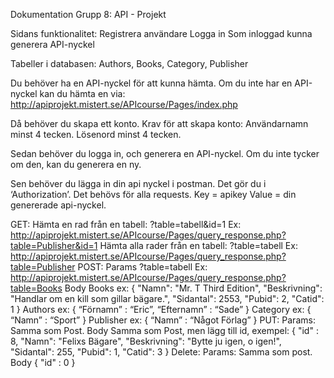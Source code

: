 Dokumentation
Grupp 8: API - Projekt

Sidans funktionalitet: 
Registrera användare
Logga in
Som inloggad kunna generera API-nyckel

Tabeller i databasen:
Authors,
Books,
Category,
Publisher

Du behöver ha en API-nyckel för att kunna hämta.
Om du inte har en API-nyckel kan du hämta en via:
http://apiprojekt.mistert.se/APIcourse/Pages/index.php

Då behöver du skapa ett konto. 
Krav för att skapa konto:
Användarnamn minst 4 tecken.
Lösenord minst 4 tecken.

Sedan behöver du logga in, och generera en API-nyckel. Om du inte tycker om den, kan du generera en ny. 

Sen behöver du lägga in din api nyckel i postman. Det gör du i ‘Authorization’. Det behövs för alla requests. 
Key = apikey
Value = din genererade api-nyckel. 

GET:
Hämta en rad från en tabell:
?table=tabell&id=1
Ex: http://apiprojekt.mistert.se/APIcourse/Pages/query_response.php?table=Publisher&id=1
Hämta alla rader från en tabell:
?table=tabell
Ex: http://apiprojekt.mistert.se/APIcourse/Pages/query_response.php?table=Publisher
POST:
Params
?table=tabell
Ex: http://apiprojekt.mistert.se/APIcourse/Pages/query_response.php?table=Books
Body
Books ex:
{
    "Namn": "Mr. T Third Edition",
    "Beskrivning": "Handlar om en kill som gillar bägare.",
    "Sidantal": 2553,
    "Pubid": 2,
    "Catid": 1
}
Authors ex:
{
     “Förnamn” : “Eric”,
     “Efternamn” : “Sade”
}
Category ex:
{
     “Namn” : “Sport”
}
Publisher ex:
{
     “Namn” : “Något Förlag”
}
PUT:
Params:
Samma som Post.
Body
Samma som Post, men lägg till id, exempel:
{
     "id" : 8,
    "Namn": "Felixs Bägare",
    "Beskrivning": "Bytte ju igen, o igen!",
    "Sidantal": 255,
    "Pubid": 1,
    "Catid": 3
}
Delete:
Params:
Samma som post.
Body
{
	"id" : 0
}
